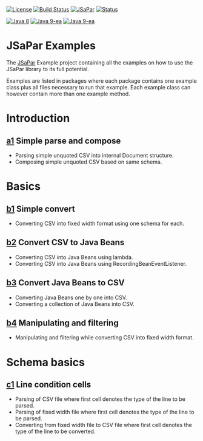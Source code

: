 [![License](https://img.shields.io/badge/License-Apache%202.0-blue.svg)](https://opensource.org/licenses/Apache-2.0) 
[![Build Status](https://travis-ci.org/org-tigris-jsapar/jsapar-examples.png?branch=master)](https://travis-ci.org/org-tigris-jsapar/jsapar-examples)
[![JSaPar](https://img.shields.io/badge/JSaPar-2.0-green.svg)](https://github.com/org-tigris-jsapar/jsapar) 
[![Status](https://img.shields.io/badge/Status-Pre--Alpha-lightgrey.svg)](#Pre-Alpha)

[![Java 8](https://img.shields.io/badge/java-8-brightgreen.svg)](#java-8) 
[![Java 9-ea](https://img.shields.io/badge/java-9-brightgreen.svg)](#java-9) 
[![Java 9-ea](https://img.shields.io/badge/java-10-brightgreen.svg)](#java-10)

# JSaPar Examples
The [JSaPar](https://github.com/org-tigris-jsapar/jsapar) Example project containing all the examples on how to use the JSaPar library to its full potential.

Examples are listed in packages where each package contains one example class plus all files necessary to run that 
example. Each example class can however contain more than one example method.

# Introduction
## [a1](https://github.com/org-tigris-jsapar/jsapar-examples/tree/master/src/main/java/org/jsapar/examples/introduction/a1) Simple parse and compose
* Parsing simple unquoted CSV into internal Document structure.
* Composing simple unquoted CSV based on same schema.
# Basics
## [b1](https://github.com/org-tigris-jsapar/jsapar-examples/tree/master/src/main/java/org/jsapar/examples/basics/b1) Simple convert
* Converting CSV into fixed width format using one schema for each.
## [b2](https://github.com/org-tigris-jsapar/jsapar-examples/tree/master/src/main/java/org/jsapar/examples/basics/b2) Convert CSV to Java Beans
* Converting CSV into Java Beans using lambda.
* Converting CSV into Java Beans using RecordingBeanEventListener.
## [b3](https://github.com/org-tigris-jsapar/jsapar-examples/tree/master/src/main/java/org/jsapar/examples/basics/b3) Convert Java Beans to CSV
* Converting Java Beans one by one into CSV.
* Converting a collection of Java Beans into CSV.
## [b4](https://github.com/org-tigris-jsapar/jsapar-examples/tree/master/src/main/java/org/jsapar/examples/basics/b4) Manipulating and filtering
* Manipulating and filtering while converting CSV into fixed width format.
# Schema basics
## [c1](https://github.com/org-tigris-jsapar/jsapar-examples/tree/master/src/main/java/org/jsapar/examples/schemabasics/c1) Line condition cells
* Parsing of CSV file where first cell denotes the type of the line to be parsed.
* Parsing of fixed width file where first cell denotes the type of the line to be parsed.
* Converting from fixed width file to CSV file where first cell denotes the type of the line to be converted.